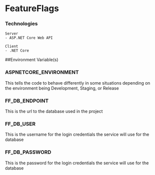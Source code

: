 # FeatureFlags

### Technologies
    Server
    - ASP.NET Core Web API

    Client
    - .NET Core

##Environment Variable(s)

### ASPNETCORE_ENVIRONMENT
This tells the code to behave differently in some situations depending on the environment being Development, Staging, or Release

### FF_DB_ENDPOINT
This is the url to the database used in the project

### FF_DB_USER
This is the username for the login credentials the service will use for the database

### FF_DB_PASSWORD
This is the password for the login credentials the service will use for the database